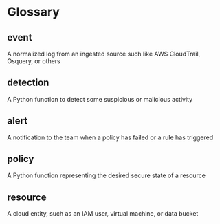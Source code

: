 # Glossary

## event

A normalized log from an ingested source such like AWS CloudTrail, Osquery, or others

## detection

A Python function to detect some suspicious or malicious activity

## alert

A notification to the team when a policy has failed or a rule has triggered

## policy

A Python function representing the desired secure state of a resource

## resource

A cloud entity, such as an IAM user, virtual machine, or data bucket

